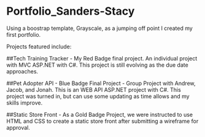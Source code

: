 # Portfolio_Sanders-Stacy

Using a boostrap template, Grayscale, as a jumping off point I created my first portfolio.

Projects featured include:

##Tech Training Tracker - My Red Badge final project. An individual project with MVC ASP.NET with C#. This project is still evolving as the due date approaches.

##Pet Adopter API - Blue Badge Final Project - Group Project with Andrew, Jacob, and Jonah. This is an WEB API ASP.NET project with C#. This project was turned in, but can use some updating as time allows and my skills improve.

##Static Store Front - As a Gold Badge Project, we were instructed to use HTML and CSS to create a static store front after submitting a wireframe for approval.

